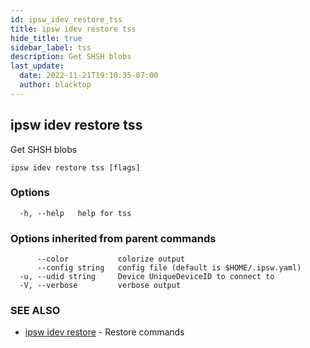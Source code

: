 ```yaml
---
id: ipsw_idev_restore_tss
title: ipsw idev restore tss
hide_title: true
sidebar_label: tss
description: Get SHSH blobs
last_update:
  date: 2022-11-21T19:10:35-07:00
  author: blacktop
---
```

## ipsw idev restore tss

Get SHSH blobs

```
ipsw idev restore tss [flags]
```

### Options

```
  -h, --help   help for tss
```

### Options inherited from parent commands

```
      --color           colorize output
      --config string   config file (default is $HOME/.ipsw.yaml)
  -u, --udid string     Device UniqueDeviceID to connect to
  -V, --verbose         verbose output
```

### SEE ALSO

* [ipsw idev restore](/docs/cli/restore/ipsw_idev_restore)	 - Restore commands

